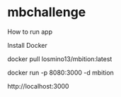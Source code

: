# mbchallenge
How to run app

Install Docker

docker pull losmino13/mbition:latest

docker run -p 8080:3000 -d mbition

http://localhost:3000